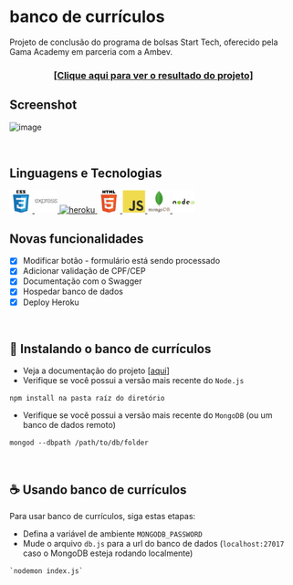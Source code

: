 # banco de currículos
Projeto de conclusão do programa de bolsas Start Tech, oferecido pela Gama Academy em parceria com a Ambev. 

 <h3 align="center">
<a href="https://banco-de-curriculos.herokuapp.com/">[Clique aqui para ver o resultado do projeto]<a>
</h3>

<h2 align="left">Screenshot</h2>
  
![image](https://user-images.githubusercontent.com/71384460/131199065-76cdd9b2-beb2-45d3-aa27-ea63752b273c.png)
 
   <br/>
  
   ## <h2 align="left"> Linguagens e Tecnologias</h2>
<p align="left"> <a href="https://www.w3schools.com/css/" target="_blank"> <img src="https://raw.githubusercontent.com/devicons/devicon/master/icons/css3/css3-original-wordmark.svg" alt="css3" width="40" height="40"/> </a> <a href="https://expressjs.com" target="_blank"> <img src="https://raw.githubusercontent.com/devicons/devicon/master/icons/express/express-original-wordmark.svg" alt="express" width="40" height="40"/> </a> <a href="https://heroku.com" target="_blank"> <img src="https://www.vectorlogo.zone/logos/heroku/heroku-icon.svg" alt="heroku" width="40" height="40"/> </a> <a href="https://www.w3.org/html/" target="_blank"> <img src="https://raw.githubusercontent.com/devicons/devicon/master/icons/html5/html5-original-wordmark.svg" alt="html5" width="40" height="40"/> </a> <a href="https://developer.mozilla.org/en-US/docs/Web/JavaScript" target="_blank"> <img src="https://raw.githubusercontent.com/devicons/devicon/master/icons/javascript/javascript-original.svg" alt="javascript" width="40" height="40"/> </a> <a href="https://www.mongodb.com/" target="_blank"> <img src="https://raw.githubusercontent.com/devicons/devicon/master/icons/mongodb/mongodb-original-wordmark.svg" alt="mongodb" width="40" height="40"/> </a> <a href="https://nodejs.org" target="_blank"> <img src="https://raw.githubusercontent.com/devicons/devicon/master/icons/nodejs/nodejs-original-wordmark.svg" alt="nodejs" width="40" height="40"/> </a>

<br/>  
   <h2 align="left"> Novas funcionalidades </h2>
  
- [x] Modificar botão - formulário está sendo processado
- [x] Adicionar validação de CPF/CEP
- [x] Documentação com o Swagger
- [x] Hospedar banco de dados 
- [x] Deploy Heroku

 <br/>
  
## 🚀 Instalando o banco de currículos
  
 
* Veja a documentação do projeto [[aqui](https://banco-de-curriculos.herokuapp.com/docs/)]
* Verifique se você possui a versão mais recente do `Node.js`
  
```
npm install na pasta raíz do diretório
```
  
* Verifique se você possui a versão mais recente do `MongoDB` (ou um banco de dados remoto)
  
```
mongod --dbpath /path/to/db/folder
```
  
   <br/>
  

## ☕ Usando banco de currículos

Para usar banco de currículos, siga estas etapas:
  
* Defina a variável de ambiente `MONGODB_PASSWORD`
* Mude o arquivo `db.js` para a url do banco de dados (`localhost:27017` caso o MongoDB esteja rodando localmente)

```
`nodemon index.js`
```



